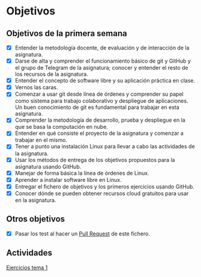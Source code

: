 # Objetivos

## Objetivos de la primera semana

- [x] Entender la metodología docente, de evaluación y de interacción de la asignatura.
- [x] Darse de alta y comprender el funcionamiento básico de git y GitHub y el grupo de Telegram de la asignatura; conocer y entender el resto de los recursos de la asignatura.
- [x] Entender el concepto de software libre y su aplicación práctica en clase.
- [x] Vernos las caras.
- [x] Comenzar a usar git desde línea de órdenes y comprender su papel como sistema para trabajo colaborativo y despliegue de aplicaciones. Un buen conocimiento de git es fundamental para trabajar en esta asignatura.
- [x] Comprender la metodología de desarrollo, prueba y despliegue en la que se basa la computación en nube.
- [x] Entender en qué consiste el proyecto de la asignatura y comenzar a trabajar en el mismo.
- [x] Tener a punto una instalación Linux para llevar a cabo las actividades de la asignatura.
- [x] Usar los métodos de entrega de los objetivos propuestos para la asignatura usando GitHub.
- [x] Manejar de forma básica la línea de órdenes de Linux.
- [x] Aprender a instalar software libre en Linux.
- [x] Entregar el fichero de objetivos y los primeros ejercicios usando GitHub.
- [x] Conocer dónde se pueden obtener recursos cloud gratuitos para usar en la asignatura. 

## Otros objetivos

- [x] Pasar los test al hacer un [Pull Request](https://github.com/JJ/CC-20-21/pull/80) de este fichero.

## Actividades

[Ejercicios tema 1](https://github.com/AngelValera/CC2021-Ejercicios/blob/main/Ejercicios/Tema1.md)